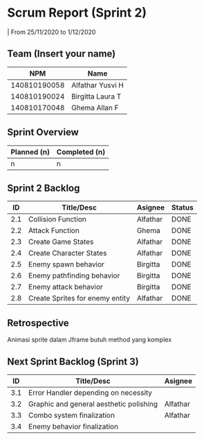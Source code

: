 # Scrum Report (Sprint 2)
| From 25/11/2020 to 1/12/2020

## Team (Insert your name)
| NPM           | Name        |
| ------------- |-------------|
| 140810190058  | Alfathar Yusvi H |
| 140810190024  | Birgitta Laura T |
| 140810170048  | Ghema Allan F    |

## Sprint Overview
| Planned (n)   | Completed (n) |
| ------------- |-------------- |
| n             | n             |

## Sprint 2 Backlog

| ID  | Title/Desc | Asignee | Status |
| --- | ---------- | ------- | ------ |
| 2.1 | Collision Function |Alfathar |DONE|
| 2.2 | Attack Function |Ghema |DONE|
| 2.3 | Create Game States |Alfathar |DONE|
| 2.4 | Create Character States |Alfathar |DONE|
| 2.5 | Enemy spawn behavior |Birgitta |DONE|
| 2.6 | Enemy pathfinding behavior |Birgitta |DONE|
| 2.7 | Enemy attack behavior |Birgitta |DONE|
| 2.8 | Create Sprites for enemy entity |Alfathar |DONE|

## Retrospective 
Animasi sprite dalam Jframe butuh method yang komplex

## Next Sprint Backlog (Sprint 3)
| ID  | Title/Desc | Asignee | 
| --- | ---------- | ------- | 
| 3.1 | Error Handler depending on necessity | |
| 3.2 | Graphic and general aesthetic polishing |Alfathar |
| 3.3 | Combo system finalization |Alfathar |
| 3.4 | Enemy behavior finalization | |
